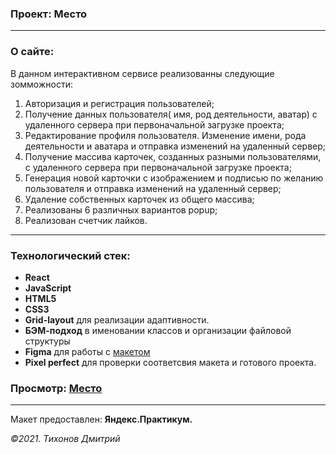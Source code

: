 ### Проект: Место
---
### О сайте:
В данном интерактивном сервисе реализованны следующие зомможности:

1. Авторизация и регистрация пользователей;
2. Получение данных пользователя( имя, род деятельности, аватар) с удаленного сервера при первоначальной загрузке проекта;
3. Редактирование профиля пользователя. Изменение имени, рода деятельности и аватара и отправка изменений на удаленный сервер;
4. Получение массива карточек, созданных разными пользователями, с удаленного сервера при первоначальной загрузке проекта;
5. Генерация новой карточки с изображением и подписью по желанию пользователя и отправка изменений на удаленный сервер;
6. Удаление собственных карточек из общего массива;
7. Реализованы 6 различных вариантов popup;
8. Реализован счетчик лайков.
---
### Технологический стек:
- **React**
- **JavaScript**
- **HTML5**
- **CSS3**
- **Grid-layout** для реализации адаптивности.
- **БЭМ-подход** в именовании классов и организации файловой структуры
- **Figma** для работы с [макетом](https://www.figma.com/file/2cn9N9jSkmxD84oJik7xL7/JavaScript.-Sprint-4?node-id=0%3A1)
- **Pixel perfect** для проверки соответсвия макета и готового проекта.

### Просмотр: [Место][git]
[git]:https://ddtihonov.github.io/react-mesto-auth/

---

Макет предоставлен: **Яндекс.Практикум.**

_&copy;2021. Тихонов Дмитрий_
